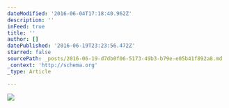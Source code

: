 ```yaml
---
dateModified: '2016-06-04T17:18:40.962Z'
description: ''
inFeed: true
title: ''
author: []
datePublished: '2016-06-19T23:23:56.472Z'
starred: false
sourcePath: _posts/2016-06-19-d7db0f06-5173-49b3-b79e-e05b41f892a8.md
_context: 'http://schema.org'
_type: Article

---
```

![](https://the-grid-user-content.s3-us-west-2.amazonaws.com/cd7d47cb-0c73-4598-b3a3-65f2b537aa37.jpg)